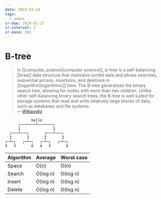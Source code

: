 ```yaml
---
date: 2023-03-18
tags:
  - inbox
sr-due: 2024-01-27
sr-interval: 1
sr-ease: 201
---
```


# B-tree

> In [[computer_science|computer science]], b-tree is a self-balancing [[tree]]
> data structure that maintains sorted data and allows searches, sequential
> access, insertions, and deletions in [[logarithm|logarithmic]] time. The
> B-tree generalizes the binary search tree, allowing for nodes with more than
> two children. Unlike other self-balancing binary search trees, the B-tree is
> well suited for storage systems that read and write relatively large blocks of
> data, such as databases and file systems.\
> — <cite>[Wikipedia](https://en.wikipedia.org/wiki/B-tree)</cite>

```
            hello
      ┌───────┴───────┐
      1               1
  ┌───┴───┐       ┌───┴───┐
  2       3       2       3
┌─┴─┐   ┌─┴─┐   ┌─┴─┐   ┌─┴─┐
4   5       6   4   5       6
```

| Algorithm | Average  | Worst case |
| --------- | -------- | ---------- |
| Space     | O(n)     | O(n)       |
| Search    | O(log n) | O(log n)   |
| Insert    | O(log n) | O(log n)   |
| Delete    | O(log n) | O(log n)   |
